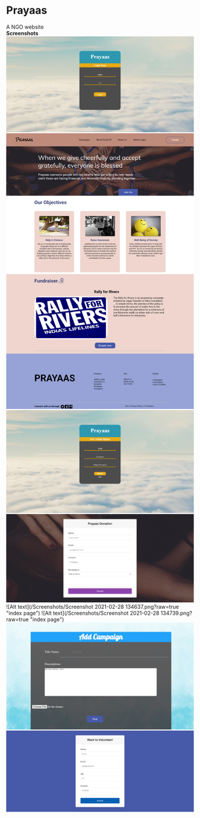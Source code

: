 # Prayaas
A NGO website
<br>
<b>Screenshots</b>
![Alt text](/Screenshots/screencapture-localhost-Prayaas-Admin-login-php-2021-02-28-11_07_37.png?raw=true "index page")
![Alt text](/Screenshots/index-php.png?raw=true "index page")
![Alt text](/Screenshots/screencapture-localhost-Prayaas-admin-signup-php-2021-02-28-11_10_33.png?raw=true "index page")
![Alt text](/Screenshots/screencapture-localhost-Prayaas-don2-php-2021-02-28-11_06_15.png?raw=true "index page")
![Alt text](/Screenshots/Screenshot 2021-02-28 134637.png?raw=true "index page")
![Alt text](/Screenshots/Screenshot 2021-02-28 134739.png?raw=true "index page")
![Alt text](/Screenshots/screencapture-localhost-Prayaas-addCamp-php-2021-02-28-13_48_02.png?raw=true "index page")
![Alt text](/Screenshots/screencapture-localhost-Prayaas-form-php-2021-02-28-11_06_29.png?raw=true "index page")
